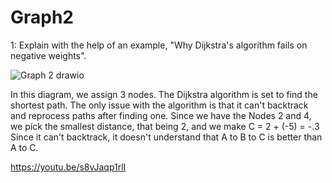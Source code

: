 # Graph2
1: Explain with the help of an example, "Why Dijkstra's algorithm fails on negative weights".

![Graph 2 drawio](https://github.com/user-attachments/assets/5d063e2f-c32f-47a7-8359-2c7dfdab2756)

In this diagram, we assign 3 nodes. The Dijkstra algorithm is set to find the shortest path. The only issue with the algorithm is that it can't backtrack and reprocess paths after finding one. Since we have the Nodes 2 and 4, we pick the smallest distance, that being 2, and we make C = 2 + (-5) = -.3 Since it can't backtrack, it doesn't understand that A to B to C is better than A to C.

https://youtu.be/s8vJaqp1rlI
